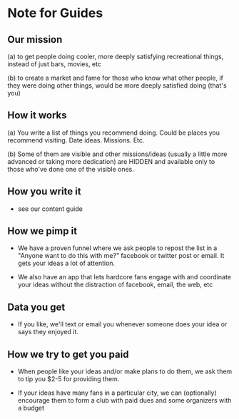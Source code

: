Note for Guides
===============

## Our mission

(a) to get people doing cooler, more deeply satisfying recreational things, instead of just bars, movies, etc

(b) to create a market and fame for those who know what other people, if they were doing other things, would be more deeply satisfied doing  (that's you)


## How it works

(a) You write a list of things you recommend doing.  Could be places you recommend visiting.  Date ideas.  Missions.  Etc.

(b) Some of them are visible and other missions/ideas (usually a little more advanced or taking more dedication) are HIDDEN and available only to those who've done one of the visible ones.


## How you write it

- see our content guide


## How we pimp it

- We have a proven funnel where we ask people to repost the list in a "Anyone want to do this with me?" facebook or twitter post or email.  It gets your ideas a lot of attention.

- We also have an app that lets hardcore fans engage with and coordinate your ideas without the distraction of facebook, email, the web, etc


## Data you get

- If you like, we'll text or email you whenever someone does your idea or says they enjoyed it.


## How we try to get you paid

- When people like your ideas and/or make plans to do them, we ask them to tip you $2-5 for providing them.

- If your ideas have many fans in a particular city, we can (optionally) encourage them to form a club with paid dues and some organizers with a budget
